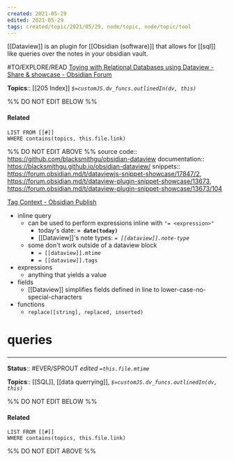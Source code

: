 ```yaml
---
created: 2021-05-29
edited: 2021-05-29
tags: created/topic/2021/05/29, node/topic, node/topic/tool
---
```


[[Dataview]] is an plugin for [[Obsidian (software)]] that allows for [[sql]] like queries over the notes in your obsidian vault.

#TO/EXPLORE/READ 
[Toying with Relational Databases using Dataview - Share & showcase - Obsidian Forum](https://forum.obsidian.md/t/toying-with-relational-databases-using-dataview/17433?u=riddyrayes)

**Topics**:: [[205 Index]]
*`$=customJS.dv_funcs.outlinedIn(dv, this)`*

%% DO NOT EDIT BELOW %%
#### Related 
```dataview
LIST FROM [[#]]
WHERE contains(topics, this.file.link)
```
%% DO NOT EDIT ABOVE %%
source code:: https://github.com/blacksmithgu/obsidian-dataview
documentation:: https://blacksmithgu.github.io/obsidian-dataview/
snippets:: https://forum.obsidian.md/t/dataviewjs-snippet-showcase/17847/2, https://forum.obsidian.md/t/dataview-plugin-snippet-showcase/13673, https://forum.obsidian.md/t/dataview-plugin-snippet-showcase/13673/104

[Tag Context - Obsidian Publish](https://publish.obsidian.md/napkinium/Ideas/Dataview/Tag+Context)
 
- inline query
	- can be used to perform expressions inline with `"= <expression>"`
		- today's date: **`= date(today)`** 
		- [[Dataview]]'s note types: *`= [[dataview]].note-type`*
	- some don't work outside of a dataview block
		- `= [[dataview]].mtime`
		- `= [[dataview]].tags`
- expressions
	- anything that yields a value
- fields
	- [[Dataview]] simplifies fields defined in line to lower-case-no-special-characters
- functions
	- `replace([string], replaced, inserted)`

# queries

### <hr class="footnote"/>

**Status**:: #EVER/SPROUT 
*edited `=this.file.mtime`*

**Topics**:: [[SQL]], [[data querrying]], 
*`$=customJS.dv_funcs.outlinedIn(dv, this)`*

%% DO NOT EDIT BELOW %%
#### Related 
```dataview
LIST FROM [[#]]
WHERE contains(topics, this.file.link)
```
%% DO NOT EDIT ABOVE %%

